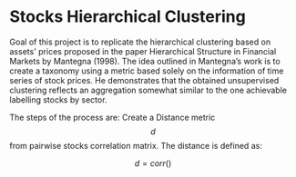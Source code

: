 # Stocks Hierarchical Clustering

Goal of this project is to replicate the hierarchical clustering based on assets' prices proposed in the paper Hierarchical Structure in Financial Markets by Mantegna (1998).
The idea outlined in Mantegna’s work is to create a taxonomy using a metric based solely on the
information of time series of stock prices. He demonstrates that the obtained unsupervised clustering
reflects an aggregation somewhat similar to the one achievable labelling stocks by sector.

The steps of the process are:
Create a Distance metric $$d$$ from pairwise stocks correlation matrix. The distance is defined as: 

$$d = corr()$$
